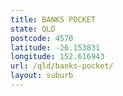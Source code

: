 ```yaml
---
title: BANKS POCKET
state: QLD
postcode: 4570
latitude: -26.153831
longitude: 152.616943
url: /qld/banks-pocket/
layout: suburb
---
```

